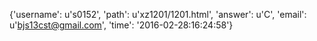 {'username': u's0152', 'path': u'xz1201/1201.html', 'answer': u'C', 'email': u'bjs13cst@gmail.com', 'time': '2016-02-28:16:24:58'}